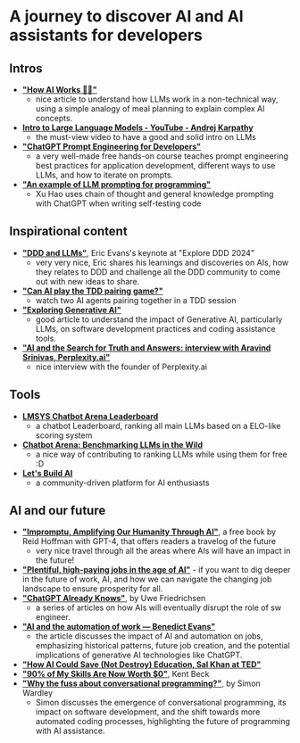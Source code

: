 # A journey to discover AI and AI assistants for developers

## Intros
- **["How AI Works 🤖🔎"](https://www.zaxis.page/p/how-ai-works)**
	- nice article to understand how LLMs work in a non-technical way, using a simple analogy of meal planning to explain complex AI concepts.
- **[Intro to Large Language Models - YouTube - Andrej Karpathy](https://www.youtube.com/watch?v=zjkBMFhNj_g)**
	- the must-view video to have a good and solid intro on LLMs
- **["ChatGPT Prompt Engineering for Developers"](https://www.deeplearning.ai/short-courses/chatgpt-prompt-engineering-for-developers/)** 
	- a very well-made free hands-on course teaches prompt engineering best practices for application development, different ways to use LLMs, and how to iterate on prompts.
- **["An example of LLM prompting for programming"](https://martinfowler.com/articles/2023-chatgpt-xu-hao.html)**
	- Xu Hao uses chain of thought and general knowledge prompting with ChatGPT when writing self-testing code

## Inspirational content
- **["DDD and LLMs"](https://www.youtube.com/watch?v=Tll_suxZluk)**, Eric Evans's keynote at "Explore DDD 2024"
	- very very nice, Eric shares his learnings and discoveries on AIs, how they relates to DDD and challenge all the DDD community to come out with new ideas to share.
- **["Can AI play the TDD pairing game?"](https://www.mechanical-orchard.com/post/can-ai-play-the-tdd-pairing-game)**
	- watch two AI agents pairing together in a TDD session
- **["Exploring Generative AI"](https://martinfowler.com/articles/exploring-gen-ai.html)**
	- good article to understand the impact of Generative AI, particularly LLMs, on software development practices and coding assistance tools.
- **["AI and the Search for Truth and Answers: interview with Aravind Srinivas, Perplexity.ai"](https://www.youtube.com/watch?v=TTjEr7TFcmQ)**
	- nice interview with the founder of Perplexity.ai

## Tools
- **[LMSYS Chatbot Arena Leaderboard](https://huggingface.co/spaces/lmsys/chatbot-arena-leaderboard)**
	- a chatbot Leaderboard, ranking all main LLMs based on a ELO-like scoring system
- **[Chatbot Arena: Benchmarking LLMs in the Wild](https://chat.lmsys.org/)**
	- a nice way of contributing to ranking LLMs while using them for free :D
- **[Let's Build AI](https://letsbuild.ai)**
	- a community-driven platform for AI enthusiasts

## AI and our future
- **["Impromptu, Amplifying Our Humanity Through AI"](https://www.impromptubook.com/)**, a free book by Reid Hoffman with GPT-4, that offers readers a travelog of the future
	- very nice travel through all the areas where AIs will have an impact in the future!
- **["Plentiful, high-paying jobs in the age of AI"](https://www.noahpinion.blog/p/plentiful-high-paying-jobs-in-the)**
		- if you want to dig deeper in the future of work, AI, and how we can navigate the changing job landscape to ensure prosperity for all.
- **["ChatGPT Already Knows"](https://www.ufried.com/blog/chatgpt_already_knows/)**, by Uwe Friedrichsen
	- a series of articles on how AIs will eventually disrupt the role of sw engineer.
- **["AI and the automation of work — Benedict Evans"](https://www.ben-evans.com/benedictevans/2023/7/2/working-with-ai)**
	- the article discusses the impact of AI and automation on jobs, emphasizing historical patterns, future job creation, and the potential implications of generative AI technologies like ChatGPT.
- **["How AI Could Save (Not Destroy) Education, Sal Khan at TED"](https://www.youtube.com/watch?v=hJP5GqnTrNo)**
- **["90% of My Skills Are Now Worth $0"](https://tidyfirst.substack.com/p/90-of-my-skills-are-now-worth-0)**, Kent Beck
- **["Why the fuss about conversational programming?"](https://swardley.medium.com/why-the-fuss-about-conversational-programming-60c8d1908237)**, by Simon Wardley
	- Simon discusses the emergence of conversational programming, its impact on software development, and the shift towards more automated coding processes, highlighting the future of programming with AI assistance.
